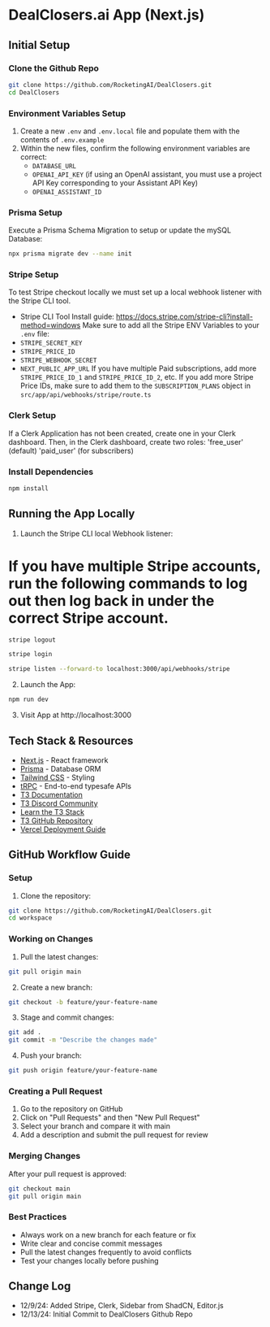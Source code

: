# DealClosers.ai App (Next.js)

## Initial Setup

### Clone the Github Repo
```bash
git clone https://github.com/RocketingAI/DealClosers.git
cd DealClosers
```
### Environment Variables Setup
1. Create a new `.env` and `.env.local` file and populate them with the contents of `.env.example`
2. Within the new files, confirm the following environment variables are correct:
   - `DATABASE_URL`
   - `OPENAI_API_KEY` (if using an OpenAI assistant, you must use a project API Key corresponding to your Assistant API Key)
   - `OPENAI_ASSISTANT_ID`

### Prisma Setup
Execute a Prisma Schema Migration to setup or update the mySQL Database:
```bash
npx prisma migrate dev --name init
```
### Stripe Setup
To test Stripe checkout locally we must set up a local webhook listener with the Stripe CLI tool.
- Stripe CLI Tool Install guide: https://docs.stripe.com/stripe-cli?install-method=windows
Make sure to add all the Stripe ENV Variables to your `.env` file:
- `STRIPE_SECRET_KEY`
- `STRIPE_PRICE_ID`
- `STRIPE_WEBHOOK_SECRET`
- `NEXT_PUBLIC_APP_URL`
If you have multiple Paid subscriptions, add more `STRIPE_PRICE_ID_1` and `STRIPE_PRICE_ID_2`, etc.
If you add more Stripe Price IDs, make sure to add them to the `SUBSCRIPTION_PLANS` object in `src/app/api/webhooks/stripe/route.ts`

### Clerk Setup
If a Clerk Application has not been created, create one in your Clerk dashboard.
Then, in the Clerk dashboard, create two roles:
'free_user' (default)
'paid_user' (for subscribers)

### Install Dependencies
```bash
npm install
```

## Running the App Locally
1. Launch the Stripe CLI local Webhook listener:
# If you have multiple Stripe accounts, run the following commands to log out then log back in under the correct Stripe account.
```bash
stripe logout
```
```bash
stripe login
```
```bash
stripe listen --forward-to localhost:3000/api/webhooks/stripe
```
2. Launch the App:
```bash
npm run dev
```
3. Visit App at http://localhost:3000

## Tech Stack & Resources
- [Next.js](https://nextjs.org) - React framework
- [Prisma](https://prisma.io) - Database ORM
- [Tailwind CSS](https://tailwindcss.com) - Styling
- [tRPC](https://trpc.io) - End-to-end typesafe APIs
- [T3 Documentation](https://create.t3.gg/)
- [T3 Discord Community](https://t3.gg/discord)
- [Learn the T3 Stack](https://create.t3.gg/en/faq#what-learning-resources-are-currently-available)
- [T3 GitHub Repository](https://github.com/t3-oss/create-t3-app)
- [Vercel Deployment Guide](https://create.t3.gg/en/deployment/vercel)

## GitHub Workflow Guide
### Setup
1. Clone the repository:
```bash
git clone https://github.com/RocketingAI/DealClosers.git
cd workspace
```
### Working on Changes
1. Pull the latest changes:
```bash
git pull origin main
```
2. Create a new branch:
```bash
git checkout -b feature/your-feature-name
```
3. Stage and commit changes:
```bash
git add .
git commit -m "Describe the changes made"
```
4. Push your branch:
```bash
git push origin feature/your-feature-name
```
### Creating a Pull Request
1. Go to the repository on GitHub
2. Click on "Pull Requests" and then "New Pull Request"
3. Select your branch and compare it with main
4. Add a description and submit the pull request for review
### Merging Changes
After your pull request is approved:
```bash
git checkout main
git pull origin main
```
### Best Practices
- Always work on a new branch for each feature or fix
- Write clear and concise commit messages
- Pull the latest changes frequently to avoid conflicts
- Test your changes locally before pushing

## Change Log
- 12/9/24: Added Stripe, Clerk, Sidebar from ShadCN, Editor.js
- 12/13/24: Initial Commit to DealClosers Github Repo
